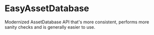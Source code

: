 # EasyAssetDatabase
Modernized AssetDatabase API that's more consistent, performs more sanity checks and is generally easier to use.
